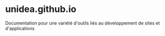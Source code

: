 # unidea.github.io
Documentation pour une variété d'outils liés au développement de sites et d'applications
